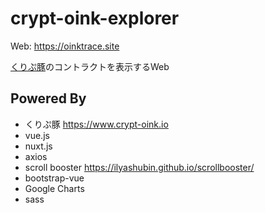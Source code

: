 # crypt-oink-explorer

Web: https://oinktrace.site

[くりぷ豚](https://www.crypt-oink.io)のコントラクトを表示するWeb

## Powered By

- くりぷ豚 https://www.crypt-oink.io
- vue.js
- nuxt.js
- axios
- scroll booster https://ilyashubin.github.io/scrollbooster/
- bootstrap-vue
- Google Charts
- sass
